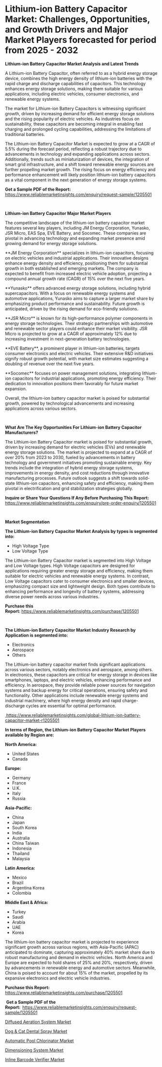 <p><h1>Lithium-ion Battery Capacitor Market: Challenges, Opportunities, and Growth Drivers and Major Market Players forecasted for period from 2025 - 2032</h1></p><p><strong>Lithium-ion Battery Capacitor Market Analysis and Latest Trends</strong></p>
<p><p>A Lithium-ion Battery Capacitor, often referred to as a hybrid energy storage device, combines the high energy density of lithium-ion batteries with the rapid charge and discharge capabilities of capacitors. This technology enhances energy storage solutions, making them suitable for various applications, including electric vehicles, consumer electronics, and renewable energy systems. </p><p>The market for Lithium-ion Battery Capacitors is witnessing significant growth, driven by increasing demand for efficient energy storage solutions and the rising popularity of electric vehicles. As industries focus on sustainability, these capacitors are becoming integral in enabling fast charging and prolonged cycling capabilities, addressing the limitations of traditional batteries. </p><p>The Lithium-ion Battery Capacitor Market is expected to grow at a CAGR of 5.5% during the forecast period, reflecting a robust trajectory due to advancements in technology and expanding applications across sectors. Additionally, trends such as miniaturization of devices, the integration of smart grid infrastructure, and a shift toward renewable energy sources are further propelling market growth. The rising focus on energy efficiency and performance enhancement will likely position lithium-ion battery capacitors as a vital component in the next generation of energy storage systems.</p></p>
<p><strong>Get a Sample PDF of the Report:&nbsp;</strong> <a href="https://www.reliablemarketinsights.com/enquiry/request-sample/1205501?utm_campaign=3047&utm_medium=2&utm_source=Github&utm_content=ia&utm_term=26032025&utm_id=lithium-ion-battery-capacitor">https://www.reliablemarketinsights.com/enquiry/request-sample/1205501</a></p>
<p>&nbsp;</p>
<p><strong>Lithium-ion Battery Capacitor Major Market Players</strong></p>
<p><p>The competitive landscape of the lithium-ion battery capacitor market features several key players, including JM Energy Corporation, Yunasko, JSR Micro, EAS Spa, EVE Battery, and Socomec. These companies are pivotal in advancing technology and expanding market presence amid growing demand for energy storage solutions.</p><p>**JM Energy Corporation** specializes in lithium-ion capacitors, focusing on electric vehicles and industrial applications. Their innovative designs enhance energy density and efficiency, positioning them for substantial growth in both established and emerging markets. The company is expected to benefit from increased electric vehicle adoption, projecting a compound annual growth rate (CAGR) of 15% over the next five years.</p><p>**Yunasko** offers advanced energy storage solutions, including hybrid supercapacitors. With a focus on renewable energy systems and automotive applications, Yunasko aims to capture a larger market share by emphasizing product performance and sustainability. Future growth is anticipated, driven by the rising demand for eco-friendly solutions.</p><p>**JSR Micro** is known for its high-performance polymer components in energy storage technologies. Their strategic partnerships with automotive and renewable sector players could enhance their market visibility. JSR Micro is projected to grow at a CAGR of approximately 12% due to increasing investment in next-generation battery technologies.</p><p>**EVE Battery**, a prominent player in lithium-ion batteries, targets consumer electronics and electric vehicles. Their extensive R&D initiatives signify robust growth potential, with market size estimates suggesting a doubling of revenue over the next five years.</p><p>**Socomec** focuses on power management solutions, integrating lithium-ion capacitors for industrial applications, promoting energy efficiency. Their dedication to innovation positions them favorably for future market expansion.</p><p>Overall, the lithium-ion battery capacitor market is poised for substantial growth, powered by technological advancements and increasing applications across various sectors.</p></p>
<p>&nbsp;</p>
<p><strong>What Are The Key Opportunities For Lithium-ion Battery Capacitor Manufacturers?</strong></p>
<p><p>The Lithium-ion Battery Capacitor market is poised for substantial growth, driven by increasing demand for electric vehicles (EVs) and renewable energy storage solutions. The market is projected to expand at a CAGR of over 20% from 2023 to 2030, fueled by advancements in battery technology and government initiatives promoting sustainable energy. Key trends include the integration of hybrid energy storage systems, improvements in energy density, and cost reductions through innovative manufacturing processes. Future outlook suggests a shift towards solid-state lithium-ion capacitors, enhancing safety and efficiency, making them pivotal in electrification and grid stabilization strategies globally.</p></p>
<p><strong>Inquire or Share Your Questions If Any Before Purchasing This Report:</strong> <a href="https://www.reliablemarketinsights.com/enquiry/pre-order-enquiry/1205501?utm_campaign=3047&utm_medium=2&utm_source=Github&utm_content=ia&utm_term=26032025&utm_id=lithium-ion-battery-capacitor">https://www.reliablemarketinsights.com/enquiry/pre-order-enquiry/1205501</a></p>
<p>&nbsp;</p>
<p><strong>Market Segmentation</strong></p>
<p><strong>The Lithium-ion Battery Capacitor Market Analysis by types is segmented into:</strong></p>
<p><ul><li>High Voltage Type</li><li>Low Voltage Type</li></ul></p>
<p><p>The Lithium-ion Battery Capacitor market is segmented into High Voltage and Low Voltage types. High Voltage capacitors are designed for applications requiring greater energy storage and efficiency, making them suitable for electric vehicles and renewable energy systems. In contrast, Low Voltage capacitors cater to consumer electronics and smaller devices, emphasizing compact size and lightweight design. Both types contribute to enhancing performance and longevity of battery systems, addressing diverse power needs across various industries.</p></p>
<p><strong>Purchase this Report:&nbsp;</strong><a href="https://www.reliablemarketinsights.com/purchase/1205501?utm_campaign=3047&utm_medium=2&utm_source=Github&utm_content=ia&utm_term=26032025&utm_id=lithium-ion-battery-capacitor">https://www.reliablemarketinsights.com/purchase/1205501</a></p>
<p>&nbsp;</p>
<p><strong>The Lithium-ion Battery Capacitor Market Industry Research by Application is segmented into:</strong></p>
<p><ul><li>Electronics</li><li>Aerospace</li><li>Others</li></ul></p>
<p><p>The Lithium-ion battery capacitor market finds significant applications across various sectors, notably electronics and aerospace, among others. In electronics, these capacitors are critical for energy storage in devices like smartphones, laptops, and electric vehicles, enhancing performance and efficiency. In aerospace, they provide reliable power sources for navigation systems and backup energy for critical operations, ensuring safety and functionality. Other applications include renewable energy systems and industrial machinery, where high energy density and rapid charge-discharge cycles are essential for optimal performance.</p></p>
<p><a href="https://www.reliablemarketinsights.com/global-lithium-ion-battery-capacitor-market-r1205501?utm_campaign=3047&utm_medium=2&utm_source=Github&utm_content=ia&utm_term=26032025&utm_id=lithium-ion-battery-capacitor">&nbsp;https://www.reliablemarketinsights.com/global-lithium-ion-battery-capacitor-market-r1205501</a></p>
<p><strong>In terms of Region, the Lithium-ion Battery Capacitor Market Players available by Region are:</strong></p>
<p>
    <p> <strong> North America: </strong>
        <ul>
            <li>United States</li>
            <li>Canada</li>
        </ul>
        </p> 
    <p> <strong> Europe: </strong>
        <ul>
            <li>Germany</li>
            <li>France</li>
            <li>U.K.</li>
            <li>Italy</li>
            <li>Russia</li>
        </ul>
        </p> 
    <p> <strong> Asia-Pacific: </strong>
        <ul>
            <li>China</li>
            <li>Japan</li>
            <li>South Korea</li>
            <li>India</li>
            <li>Australia</li>
            <li>China Taiwan</li>
            <li>Indonesia</li>
            <li>Thailand</li>
            <li>Malaysia</li>
        </ul>
        </p> 
    <p> <strong> Latin America: </strong>
        <ul>
            <li>Mexico</li>
            <li>Brazil</li>
            <li>Argentina Korea</li>
            <li>Colombia</li>
        </ul>
        </p> 
    <p> <strong> Middle East & Africa: </strong>
        <ul>
            <li>Turkey</li>
            <li>Saudi</li>
            <li>Arabia</li>
            <li>UAE</li>
            <li>Korea</li>
        </ul>
    </p>
    </p>
<p><p>The lithium-ion battery capacitor market is projected to experience significant growth across various regions, with Asia-Pacific (APAC) anticipated to dominate, capturing approximately 40% market share due to robust manufacturing and demand in electric vehicles. North America and Europe are expected to hold shares of 25% and 20%, respectively, driven by advancements in renewable energy and automotive sectors. Meanwhile, China is poised to account for about 15% of the market, propelled by its expansive electronics and electric vehicle industries.</p></p>
<p><strong>Purchase this Report: </strong><a href="https://www.reliablemarketinsights.com/purchase/1205501?utm_campaign=3047&utm_medium=2&utm_source=Github&utm_content=ia&utm_term=26032025&utm_id=lithium-ion-battery-capacitor">https://www.reliablemarketinsights.com/purchase/1205501</a></p>
<p>&nbsp;<strong>Get a Sample PDF of the Report:&nbsp;&nbsp;</strong><a href="https://www.reliablemarketinsights.com/enquiry/request-sample/1205501?utm_campaign=3047&utm_medium=2&utm_source=Github&utm_content=ia&utm_term=26032025&utm_id=lithium-ion-battery-capacitor">https://www.reliablemarketinsights.com/enquiry/request-sample/1205501</a></p>
<p><strong></strong></p>
<p><p><a href="https://www.linkedin.com/pulse/diffused-aeration-system-market-sizeshare-recent-development-sales-nb50e?utm_campaign=3047&utm_medium=2&utm_source=Github&utm_content=ia&utm_term=26032025&utm_id=lithium-ion-battery-capacitor">Diffused Aeration System Market</a></p><p><a href="https://github.com/ivvrgibi/Market-Research-Report-List-1/blob/main/dog-cat-dental-spray-market.md?utm_campaign=3047&utm_medium=2&utm_source=Github&utm_content=ia&utm_term=26032025&utm_id=lithium-ion-battery-capacitor">Dog & Cat Dental Spray Market</a></p><p><a href="https://www.linkedin.com/pulse/understanding-automatic-pool-chlorinator-market-key-insights-aovbe?utm_campaign=3047&utm_medium=2&utm_source=Github&utm_content=ia&utm_term=26032025&utm_id=lithium-ion-battery-capacitor">Automatic Pool Chlorinator Market</a></p><p><a href="https://www.linkedin.com/pulse/in-depth-analysis-size-dimensioning-system-market-its-anticipated-bji4e?utm_campaign=3047&utm_medium=2&utm_source=Github&utm_content=ia&utm_term=26032025&utm_id=lithium-ion-battery-capacitor">Dimensioning System Market</a></p><p><a href="https://www.linkedin.com/pulse/international-inline-barcode-verifier-market-growing-extraordinary-nnjie?utm_campaign=3047&utm_medium=2&utm_source=Github&utm_content=ia&utm_term=26032025&utm_id=lithium-ion-battery-capacitor">Inline Barcode Verifier Market</a></p></p>